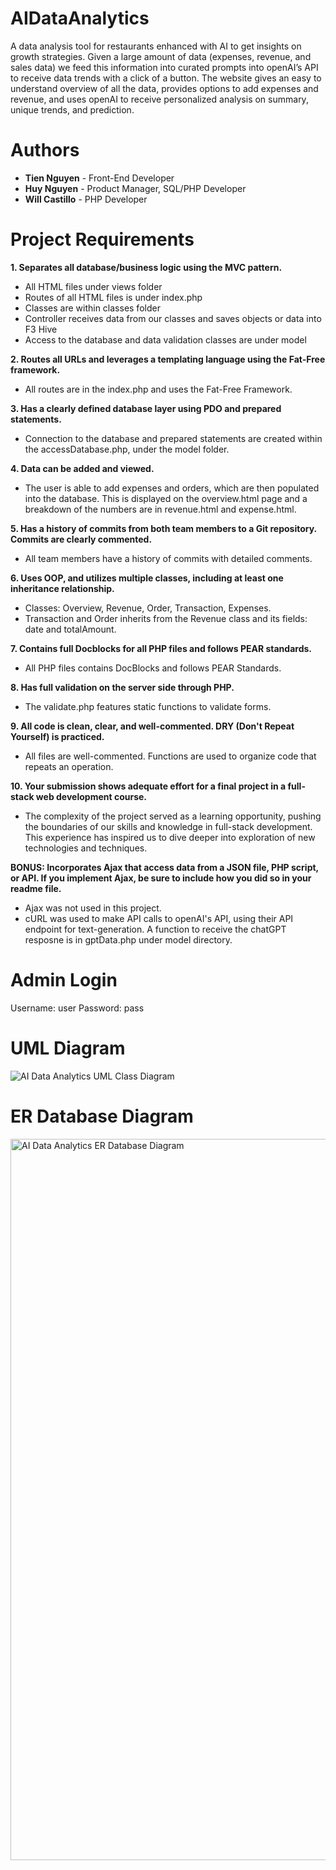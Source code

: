 # AIDataAnalytics
A data analysis tool for restaurants enhanced with AI to get insights on growth strategies. Given a large amount of data (expenses, revenue, and sales data) we feed this information into curated prompts into openAI’s API to receive data trends with a click of a button. The website gives an easy to understand overview of all the data, provides options to add expenses and revenue, and uses openAI to receive personalized analysis on summary, unique trends, and prediction. 

# Authors
- **Tien Nguyen** - Front-End Developer
- **Huy Nguyen** - Product Manager, SQL/PHP Developer
- **Will Castillo** - PHP Developer

# Project Requirements
**1. Separates all database/business logic using the MVC pattern.**
- All HTML files under views folder
- Routes of all HTML files is under index.php
- Classes are within classes folder
- Controller receives data from our classes and saves objects or data into F3 Hive
- Access to the database and data validation classes are under model

**2. Routes all URLs and leverages a templating language using the Fat-Free framework.**
- All routes are in the index.php and uses the Fat-Free Framework.

**3. Has a clearly defined database layer using PDO and prepared statements.**
- Connection to the database and prepared statements are created within the accessDatabase.php, under the model folder.

**4. Data can be added and viewed.**
- The user is able to add expenses and orders, which are then populated into the database. This is displayed on the overview.html page and a breakdown of the numbers are in revenue.html and expense.html.

**5. Has a history of commits from both team members to a Git repository. Commits are clearly commented.**
- All team members have a history of commits with detailed comments.

**6. Uses OOP, and utilizes multiple classes, including at least one inheritance relationship.**
- Classes: Overview, Revenue, Order, Transaction, Expenses.
- Transaction and Order inherits from the Revenue class and its fields: date and totalAmount.

**7. Contains full Docblocks for all PHP files and follows PEAR standards.**
- All PHP files contains DocBlocks and follows PEAR Standards.

**8. Has full validation on the server side through PHP.**
- The validate.php features static functions to validate forms.

**9. All code is clean, clear, and well-commented. DRY (Don't Repeat Yourself) is practiced.**
- All files are well-commented. Functions are used to organize code that repeats an operation.

**10. Your submission shows adequate effort for a final project in a full-stack web development course.**
- The complexity of the project served as a learning opportunity, pushing the boundaries of our skills and knowledge in full-stack development. This experience has inspired us to dive deeper into exploration of new technologies and techniques.

**BONUS:  Incorporates Ajax that access data from a JSON file, PHP script, or API. If you implement Ajax, be sure to include how you did so in your readme file.**
- Ajax was not used in this project.
- cURL was used to make API calls to openAI's API, using their API endpoint for text-generation. A function to receive the chatGPT resposne is in gptData.php under model directory.

# Admin Login
Username: user
Password: pass

# UML Diagram
![AI Data Analytics UML Class Diagram](https://github.com/hnben/AIDataAnalytics/assets/135763064/292f0ad6-814c-4df3-8c7f-875faf6861c5)

# ER Database Diagram
<img width="1154" alt="AI Data Analytics ER Database Diagram" src="[https://github.com/hnben/AIDataAnalytics/assets/135763064/78822be0-a46c-48d3-ade8-cdac8e56f18b](https://i.imgur.com/LFaFo4d.png)https://i.imgur.com/LFaFo4d.png">


